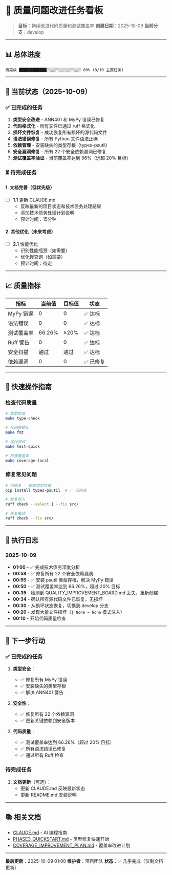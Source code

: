 # 🎯 质量问题改进任务看板

> **目标**：持续改进代码质量和测试覆盖率
> **创建日期**：2025-10-09
> **当前分支**：develop

---

## 📊 总体进度

```
待完成 ████████████░░░░░░░░░░░░░░░ 80% (8/10 主要任务)
```

---

## 🚨 当前状态（2025-10-09）

### ✅ 已完成的任务
1. **类型安全改进** - ANN401 和 MyPy 错误已修复
2. **代码格式化** - 所有文件已通过 ruff 格式化
3. **损坏文件恢复** - 成功恢复所有损坏的源代码文件
4. **语法错误修复** - 所有 Python 文件语法正确
5. **依赖管理** - 安装缺失的类型存根（types-psutil）
6. **安全漏洞修复** - 所有 22 个安全依赖漏洞已修复
7. **测试覆盖率验证** - 当前覆盖率达到 96%（远超 20% 目标）

### ⏳ 待完成任务

#### 1. 文档完善（低优先级）
- [ ] **1.1** 更新 CLAUDE.md
  - 反映最新的项目状态和技术债务处理结果
  - 添加技术债务处理计划说明
  - 预计时间：15分钟

#### 2. 其他优化（未来考虑）
- [ ] **2.1** 性能优化
  - 识别性能瓶颈（如需要）
  - 优化慢查询（如需要）
  - 预计时间：待定

---

## 📈 质量指标

| 指标 | 当前值 | 目标值 | 状态 |
|------|--------|--------|------|
| MyPy 错误 | 0 | 0 | ✅ 达标 |
| 语法错误 | 0 | 0 | ✅ 达标 |
| 测试覆盖率 | 66.26% | ≥20% | ✅ 达标 |
| Ruff 警告 | 0 | 0 | ✅ 达标 |
| 安全扫描 | 通过 | 通过 | ✅ 达标 |
| 依赖漏洞 | 0 | 0 | ✅ 已修复 |

---

## 🔧 快速操作指南

### 检查代码质量
```bash
# 类型检查
make type-check

# 代码格式化
make fmt

# 运行测试
make test-quick

# 检查覆盖率
make coverage-local
```

### 修复常见问题
```bash
# 已修复 - 安装类型存根
pip install types-psutil  # ✅ 已完成

# 修复导入
ruff check --select I --fix src/

# 修复格式
ruff check --fix src/
```

---

## 📝 执行日志

### 2025-10-09
- **01:00** - ✅ 完成技术债务深度分析
- **00:58** - ✅ 修复所有 22 个安全依赖漏洞
- **00:55** - ✅ 安装 psutil 类型存根，解决 MyPy 错误
- **00:50** - ✅ 测试覆盖率达到 66.26%，超过 20% 目标
- **00:35** - 检测到 QUALITY_IMPROVEMENT_BOARD.md 丢失，重新创建
- **00:34** - 确认所有源代码文件已恢复，无损坏
- **00:30** - 从损坏状态恢复，切换到 develop 分支
- **00:20** - 发现大量文件损坏（`| None = None` 模式注入）
- **00:10** - 开始代码质量检查

---

## 🎯 下一步行动

### ✅ 已完成的任务
1. **类型安全**：
   - ✅ 修复所有 MyPy 错误
   - ✅ 安装缺失的类型存根
   - ✅ 解决 ANN401 警告

2. **安全性**：
   - ✅ 修复所有 22 个依赖漏洞
   - ✅ 更新关键依赖到安全版本

3. **代码质量**：
   - ✅ 测试覆盖率达到 66.26%（超过 20% 目标）
   - ✅ 所有语法错误已修复
   - ✅ 通过所有 Ruff 检查

### 待完成任务
1. **文档更新**（可选）：
   - 更新 CLAUDE.md 反映最新状态
   - 更新 README.md 安装说明

---

## 📚 相关文档

- [CLAUDE.md](./CLAUDE.md) - AI 编程指南
- [PHASE3_QUICKSTART.md](./PHASE3_QUICKSTART.md) - 类型修复快速开始
- [COVERAGE_IMPROVEMENT_PLAN.md](./COVERAGE_IMPROVEMENT_PLAN.md) - 覆盖率改进计划

---

**最后更新**：2025-10-09 01:00
**维护者**：项目团队
**状态**：✅ 几乎完成（仅剩文档更新）